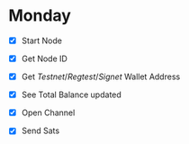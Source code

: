 # Monday

- [x] Start Node

- [x] Get Node ID

- [x] Get *Testnet*/*Regtest*/*Signet* Wallet Address

- [x] See Total Balance updated

- [x] Open Channel

- [x] Send Sats

